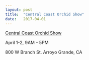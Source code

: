 ```yaml
---
layout: post
title:  "Central Coast Orchid Show"
date:   2017-04-01
---
```


[Central Coast Orchid Show](http://fcos.org/)

April 1-2, 9AM - 5PM

800 W Branch St.
Arroyo Grande, CA

